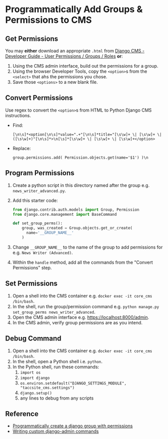 # Programmatically Add Groups & Permissions to CMS

## Get Permissions

You may **either** download an appropriate `.html` from [Django CMS - Developer Guide - User Permissions / Groups / Roles](https://confluence.tacc.utexas.edu/x/jrntDg) **or**:

1. Using the CMS admin interface, build out the permissions for a group.
2. Using the browser Developer Tools, copy the `<option>`s from the `<select>` that ahs the permissions you chose.
3. Save those `<options>` to a new blank file.

## Convert Permissions

Use regex to convert the `<option>`s from HTML to Python Django CMS instructions.

- Find:

  ```regexp
  [\n\s]*<option[\n\s]*value=".+"[\n\s]*title="[\s\w]+ \| [\s\w]+ \| ([\s\w]+)"[\n\s]*>\n[\s]*[\s\w]+ \| [\s\w]+ \| [\s\w]+</option>
  ```

- Replace:

  ```text
  group.permissions.add( Permission.objects.get(name='$1') )\n
  ```

## Program Permissions

1. Create a python script in this directory named after the group e.g. `news_writer_advanced.py`.
2. Add this starter code:

   ```py
   from django.contrib.auth.models import Group, Permission
   from django.core.management import BaseCommand

   def set_group_perms():
       group, was_created = Group.objects.get_or_create(
         name='__GROUP_NAME__'
       )
   ```

3. Change `__GROUP_NAME__` to the name of the group to add permissions for e.g. `News Writer (Advanced)`.
4. Within the `handle` method, add all the commands from the "Convert Permissions" step.

## Set Permissions

1. Open a shell into the CMS container e.g. `docker exec -it core_cms /bin/bash`.
2. In the shell, run the group/permission command e.g. `python manage.py set_group_perms news_writer_advanced`.
3. Open the CMS admin interface e.g. [https://localhost:8000/admin](https://localhost:8000/admin).
4. In the CMS admin, verify group permissions are as you intend.

## Debug Command

1. Open a shell into the CMS container e.g. `docker exec -it core_cms /bin/bash`.
2. In the shell, open a Python shell i.e. `python`.
3. In the Python shell, run these commands:
   1. `import os`
   2. `import django`
   3. `os.environ.setdefault("DJANGO_SETTINGS_MODULE", "taccsite_cms.settings")`
   4. `django.setup()`
   5. any lines to debug from any scripts

## Reference

- [Programmatically create a django group with permissions](https://stackoverflow.com/q/22250352/11817077)
- [Writing custom django-admin commands](https://docs.djangoproject.com/en/2.2/howto/custom-management-commands/)
